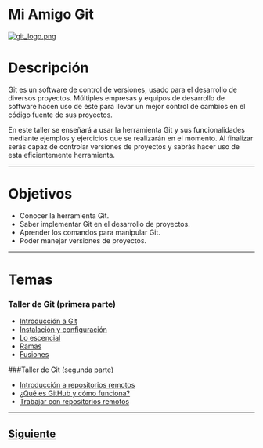 # **Mi Amigo Git**  
[![git_logo.png](https://s5.postimg.org/ywwppaexz/git_logo.png)](https://postimg.org/image/m5ijis55v/)  

# Descripción  
Git es un software de control de versiones, usado para el desarrollo de diversos proyectos. Múltiples empresas y equipos de desarrollo de software hacen uso de éste para llevar un mejor control de cambios en el código fuente de sus proyectos.  

En este taller se enseñará a usar la herramienta Git y sus funcionalidades mediante ejemplos y ejercicios que se realizarán en el momento. Al finalizar serás capaz de controlar versiones de proyectos y sabrás hacer uso de esta eficientemente herramienta.
***
# Objetivos  
* Conocer la herramienta Git.
* Saber implementar Git en el desarrollo de proyectos.
* Aprender los comandos para manipular Git.
* Poder manejar versiones de proyectos.


***

# Temas  
### Taller de Git (primera parte)
* [Introducción a Git](/Talleres/Git/Page2.md)
* [Instalación y configuración](/Talleres/Git/Page3.md)
* [Lo escencial](/Talleres/Git/Page4.md)
* [Ramas](/Talleres/Git/Page5.md)
* [Fusiones](/Talleres/Git/Page6.md)  

###Taller de Git (segunda parte)  
* [Introducción a repositorios remotos](/Talleres/Git/Page7.md)
* [¿Qué es GitHub y cómo funciona?](/Talleres/Git/Page9.md)
* [Trabajar con repositorios remotos](/Talleres/Git/Page8.md)


***

## [Siguiente](Page2.md)
